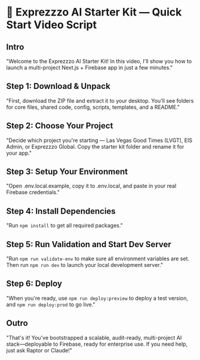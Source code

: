 
# 🎥 Exprezzzo AI Starter Kit — Quick Start Video Script

## Intro
"Welcome to the Exprezzzo AI Starter Kit! In this video, I'll show you how to launch a multi-project Next.js + Firebase app in just a few minutes."

## Step 1: Download & Unpack
"First, download the ZIP file and extract it to your desktop. You'll see folders for core files, shared code, config, scripts, templates, and a README."

## Step 2: Choose Your Project
"Decide which project you're starting — Las Vegas Good Times (LVGT), EIS Admin, or Exprezzzo Global. Copy the starter kit folder and rename it for your app."

## Step 3: Setup Your Environment
"Open .env.local.example, copy it to .env.local, and paste in your real Firebase credentials."

## Step 4: Install Dependencies
"Run `npm install` to get all required packages."

## Step 5: Run Validation and Start Dev Server
"Run `npm run validate-env` to make sure all environment variables are set. Then run `npm run dev` to launch your local development server."

## Step 6: Deploy
"When you're ready, use `npm run deploy:preview` to deploy a test version, and `npm run deploy:prod` to go live."

## Outro
"That's it! You've bootstrapped a scalable, audit-ready, multi-project AI stack—deployable to Firebase, ready for enterprise use. If you need help, just ask Raptor or Claude!"
